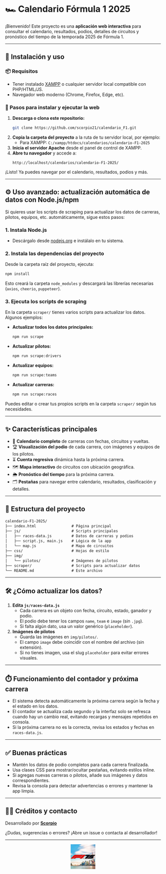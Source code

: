 # 🏎️ Calendario Fórmula 1 2025

¡Bienvenido! Este proyecto es una **aplicación web interactiva** para consultar el calendario, resultados, podios, detalles de circuitos y pronóstico del tiempo de la temporada 2025 de Fórmula 1.

---

## 🚀 Instalación y uso

### 📦 Requisitos
- Tener instalado [XAMPP](https://www.apachefriends.org/es/index.html) o cualquier servidor local compatible con PHP/HTML/JS.
- Navegador web moderno (Chrome, Firefox, Edge, etc).

### 📝 Pasos para instalar y ejecutar la web

1. **Descarga o clona este repositorio:**
   ```sh
   git clone https://github.com/scorpio21/calendario_F1.git
   ```
2. **Copia la carpeta del proyecto** a la ruta de tu servidor local, por ejemplo:
   - Para XAMPP: `C:/xampp/htdocs/calendarios/calendario-F1-2025`
3. **Inicia el servidor Apache** desde el panel de control de XAMPP.
4. **Abre tu navegador** y accede a:
   ```
   http://localhost/calendarios/calendario-F1-2025/
   ```

¡Listo! Ya puedes navegar por el calendario, resultados, podios y más.

---

## ⚙️ Uso avanzado: actualización automática de datos con Node.js/npm

Si quieres usar los scripts de scraping para actualizar los datos de carreras, pilotos, equipos, etc. automáticamente, sigue estos pasos:

### 1. Instala Node.js
- Descárgalo desde [nodejs.org](https://nodejs.org/) e instálalo en tu sistema.

### 2. Instala las dependencias del proyecto
Desde la carpeta raíz del proyecto, ejecuta:

```sh
npm install
```
Esto creará la carpeta `node_modules` y descargará las librerías necesarias (`axios`, `cheerio`, `puppeteer`).

### 3. Ejecuta los scripts de scraping
En la carpeta `scraper/` tienes varios scripts para actualizar los datos. Algunos ejemplos:

- **Actualizar todos los datos principales:**
  ```sh
  npm run scrape
  ```
- **Actualizar pilotos:**
  ```sh
  npm run scrape:drivers
  ```
- **Actualizar equipos:**
  ```sh
  npm run scrape:teams
  ```
- **Actualizar carreras:**
  ```sh
  npm run scrape:races
  ```

Puedes editar o crear tus propios scripts en la carpeta `scraper/` según tus necesidades.

---


## ✨ Características principales

- 📅 **Calendario completo** de carreras con fechas, circuitos y vueltas.
- 🏆 **Visualización del podio** de cada carrera, con imágenes y equipos de los pilotos.
- ⏳ **Cuenta regresiva** dinámica hasta la próxima carrera.
- 🗺️ **Mapa interactivo** de circuitos con ubicación geográfica.
- 🌦️ **Pronóstico del tiempo** para la próxima carrera.
- 🗂️ **Pestañas** para navegar entre calendario, resultados, clasificación y detalles.

---

## 📁 Estructura del proyecto

```
calendario-F1-2025/
├── index.html                # Página principal
├── js/                       # Scripts principales
│   ├── races-data.js         # Datos de carreras y podios
│   ├── script.js, main.js    # Lógica de la app
│   └── map.js                # Mapa de circuitos
├── css/                      # Hojas de estilo
├── img/
│   └── pilotos/              # Imágenes de pilotos
├── scraper/                  # Scripts para actualizar datos
└── README.md                 # Este archivo
```

---

## 🛠️ ¿Cómo actualizar los datos?

1. **Edita `js/races-data.js`**
   - Cada carrera es un objeto con fecha, circuito, estado, ganador y podio.
   - El podio debe tener los campos `name`, `team` e `image` (sin `.jpg`).
   - Si falta algún dato, usa un valor genérico (`placeholder`).
2. **Imágenes de pilotos**
   - Guarda las imágenes en `img/pilotos/`.
   - El campo `image` debe coincidir con el nombre del archivo (sin extensión).
   - Si no tienes imagen, usa el slug `placeholder` para evitar errores visuales.

---

## ⏱️ Funcionamiento del contador y próxima carrera

- El sistema detecta automáticamente la próxima carrera según la fecha y el estado en los datos.
- El contador se actualiza cada segundo y la interfaz solo se refresca cuando hay un cambio real, evitando recargas y mensajes repetidos en consola.
- Si la próxima carrera no es la correcta, revisa los estados y fechas en `races-data.js`.

---

## ✅ Buenas prácticas

- Mantén los datos de podio completos para cada carrera finalizada.
- Usa clases CSS para mostrar/ocultar pestañas, evitando estilos inline.
- Si agregas nuevas carreras o pilotos, añade sus imágenes y datos correspondientes.
- Revisa la consola para detectar advertencias o errores y mantener la app limpia.

---

## 👨‍💻 Créditos y contacto

Desarrollado por **[Scorpio](https://github.com/Scorpio1992)**

¿Dudas, sugerencias o errores? ¡Abre un issue o contacta al desarrollador!

---

<p align="center">
  <img src="img/icons/apple-touch-icon.png" alt="F1" width="80" />
</p>
